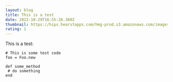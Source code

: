 ```yaml
---
layout: blog
title: This is a test
date: 2022-10-29T16:55:26.360Z
thumbnail: https://hips.hearstapps.com/hmg-prod.s3.amazonaws.com/images/guildford-surrey-england-europe-royalty-free-image-1605083733.?crop=0.667xw:1.00xh;0.114xw,0&resize=980:*
rating: 1
---
```

T﻿his is a test:

```
# This is some test code
foo = Foo.new

def some_method
 # do something
end
```